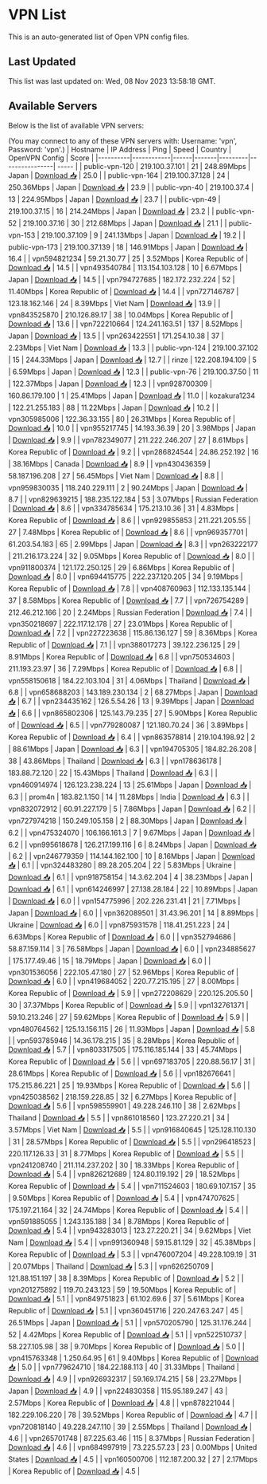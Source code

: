 # VPN List

This is an auto-generated list of Open VPN config files.

## Last Updated

This list was last updated on: Wed, 08 Nov 2023 13:58:18 GMT.

## Available Servers

Below is the list of available VPN servers:

(You may connect to any of these VPN servers with: Username: 'vpn', Password: 'vpn'.)
| Hostname | IP Address | Ping | Speed | Country | OpenVPN Config | Score |
|----------|------------|------|-------|---------|----------------| ----- |
| public-vpn-120 | 219.100.37.101 | 21 | 248.89Mbps | Japan | [Download 📥](./configs/server_0_JP.ovpn) | 25.0 |
| public-vpn-164 | 219.100.37.128 | 24 | 250.36Mbps | Japan | [Download 📥](./configs/server_1_JP.ovpn) | 23.9 |
| public-vpn-40 | 219.100.37.4 | 13 | 224.95Mbps | Japan | [Download 📥](./configs/server_2_JP.ovpn) | 23.7 |
| public-vpn-49 | 219.100.37.15 | 16 | 214.24Mbps | Japan | [Download 📥](./configs/server_3_JP.ovpn) | 23.2 |
| public-vpn-52 | 219.100.37.16 | 30 | 212.68Mbps | Japan | [Download 📥](./configs/server_4_JP.ovpn) | 21.1 |
| public-vpn-153 | 219.100.37.109 | 9 | 241.13Mbps | Japan | [Download 📥](./configs/server_5_JP.ovpn) | 19.2 |
| public-vpn-173 | 219.100.37.139 | 18 | 146.91Mbps | Japan | [Download 📥](./configs/server_6_JP.ovpn) | 16.4 |
| vpn594821234 | 59.21.30.77 | 25 | 3.52Mbps | Korea Republic of | [Download 📥](./configs/server_7_KR.ovpn) | 14.5 |
| vpn493540784 | 113.154.103.128 | 10 | 6.67Mbps | Japan | [Download 📥](./configs/server_8_JP.ovpn) | 14.5 |
| vpn794727685 | 182.172.232.224 | 52 | 11.40Mbps | Korea Republic of | [Download 📥](./configs/server_9_KR.ovpn) | 14.4 |
| vpn727146787 | 123.18.162.146 | 24 | 8.39Mbps | Viet Nam | [Download 📥](./configs/server_10_VN.ovpn) | 13.9 |
| vpn843525870 | 210.126.89.17 | 38 | 10.04Mbps | Korea Republic of | [Download 📥](./configs/server_11_KR.ovpn) | 13.6 |
| vpn722210664 | 124.241.163.51 | 137 | 8.52Mbps | Japan | [Download 📥](./configs/server_12_JP.ovpn) | 13.5 |
| vpn263422551 | 171.254.10.38 | 37 | 2.23Mbps | Viet Nam | [Download 📥](./configs/server_13_VN.ovpn) | 13.3 |
| public-vpn-124 | 219.100.37.102 | 15 | 244.33Mbps | Japan | [Download 📥](./configs/server_14_JP.ovpn) | 12.7 |
| rinze | 122.208.194.109 | 5 | 6.59Mbps | Japan | [Download 📥](./configs/server_15_JP.ovpn) | 12.3 |
| public-vpn-76 | 219.100.37.50 | 11 | 122.37Mbps | Japan | [Download 📥](./configs/server_16_JP.ovpn) | 12.3 |
| vpn928700309 | 160.86.179.100 | 1 | 25.41Mbps | Japan | [Download 📥](./configs/server_17_JP.ovpn) | 11.0 |
| kozakura1234 | 122.21.255.183 | 88 | 11.22Mbps | Japan | [Download 📥](./configs/server_18_JP.ovpn) | 10.2 |
| vpn305985006 | 122.36.33.155 | 80 | 26.31Mbps | Korea Republic of | [Download 📥](./configs/server_19_KR.ovpn) | 10.0 |
| vpn955217745 | 14.193.36.39 | 20 | 3.98Mbps | Japan | [Download 📥](./configs/server_20_JP.ovpn) | 9.9 |
| vpn782349077 | 211.222.246.207 | 27 | 8.61Mbps | Korea Republic of | [Download 📥](./configs/server_21_KR.ovpn) | 9.2 |
| vpn286824544 | 24.86.252.192 | 16 | 38.16Mbps | Canada | [Download 📥](./configs/server_22_CA.ovpn) | 8.9 |
| vpn430436359 | 58.187.196.208 | 27 | 56.45Mbps | Viet Nam | [Download 📥](./configs/server_23_VN.ovpn) | 8.8 |
| vpn959830035 | 118.240.229.111 | 2 | 90.24Mbps | Japan | [Download 📥](./configs/server_24_JP.ovpn) | 8.7 |
| vpn829639215 | 188.235.122.184 | 53 | 3.07Mbps | Russian Federation | [Download 📥](./configs/server_25_RU.ovpn) | 8.6 |
| vpn334785634 | 175.213.10.36 | 31 | 4.83Mbps | Korea Republic of | [Download 📥](./configs/server_26_KR.ovpn) | 8.6 |
| vpn929855853 | 211.221.205.55 | 27 | 7.48Mbps | Korea Republic of | [Download 📥](./configs/server_27_KR.ovpn) | 8.6 |
| vpn969357701 | 61.203.54.183 | 65 | 2.99Mbps | Japan | [Download 📥](./configs/server_28_JP.ovpn) | 8.3 |
| vpn263222177 | 211.216.173.224 | 32 | 9.05Mbps | Korea Republic of | [Download 📥](./configs/server_29_KR.ovpn) | 8.0 |
| vpn911800374 | 121.172.250.125 | 29 | 6.86Mbps | Korea Republic of | [Download 📥](./configs/server_30_KR.ovpn) | 8.0 |
| vpn694415775 | 222.237.120.205 | 34 | 9.19Mbps | Korea Republic of | [Download 📥](./configs/server_31_KR.ovpn) | 7.8 |
| vpn408760963 | 112.133.135.144 | 37 | 8.58Mbps | Korea Republic of | [Download 📥](./configs/server_32_KR.ovpn) | 7.7 |
| vpn726754289 | 212.46.212.166 | 20 | 2.24Mbps | Russian Federation | [Download 📥](./configs/server_33_RU.ovpn) | 7.4 |
| vpn350218697 | 222.117.12.178 | 27 | 23.01Mbps | Korea Republic of | [Download 📥](./configs/server_34_KR.ovpn) | 7.2 |
| vpn227223638 | 115.86.136.127 | 59 | 8.36Mbps | Korea Republic of | [Download 📥](./configs/server_35_KR.ovpn) | 7.1 |
| vpn388017273 | 39.122.236.125 | 29 | 8.91Mbps | Korea Republic of | [Download 📥](./configs/server_36_KR.ovpn) | 6.8 |
| vpn750534603 | 211.193.23.97 | 36 | 7.29Mbps | Korea Republic of | [Download 📥](./configs/server_37_KR.ovpn) | 6.8 |
| vpn558150618 | 184.22.103.104 | 31 | 4.06Mbps | Thailand | [Download 📥](./configs/server_38_TH.ovpn) | 6.8 |
| vpn658688203 | 143.189.230.134 | 2 | 68.27Mbps | Japan | [Download 📥](./configs/server_39_JP.ovpn) | 6.7 |
| vpn234435162 | 126.5.54.26 | 13 | 9.39Mbps | Japan | [Download 📥](./configs/server_40_JP.ovpn) | 6.6 |
| vpn865802306 | 125.143.79.235 | 27 | 5.90Mbps | Korea Republic of | [Download 📥](./configs/server_41_KR.ovpn) | 6.5 |
| vpn779280087 | 121.180.70.24 | 36 | 3.89Mbps | Korea Republic of | [Download 📥](./configs/server_42_KR.ovpn) | 6.4 |
| vpn863578814 | 219.104.198.92 | 2 | 88.61Mbps | Japan | [Download 📥](./configs/server_43_JP.ovpn) | 6.3 |
| vpn194705305 | 184.82.26.208 | 38 | 43.86Mbps | Thailand | [Download 📥](./configs/server_44_TH.ovpn) | 6.3 |
| vpn178636178 | 183.88.72.120 | 22 | 15.43Mbps | Thailand | [Download 📥](./configs/server_45_TH.ovpn) | 6.3 |
| vpn460914974 | 126.123.238.224 | 13 | 25.61Mbps | Japan | [Download 📥](./configs/server_46_JP.ovpn) | 6.3 |
| prom4n | 183.82.1.150 | 14 | 11.28Mbps | India | [Download 📥](./configs/server_47_IN.ovpn) | 6.3 |
| vpn832072912 | 60.91.227.179 | 5 | 7.86Mbps | Japan | [Download 📥](./configs/server_48_JP.ovpn) | 6.2 |
| vpn727974218 | 150.249.105.158 | 2 | 88.30Mbps | Japan | [Download 📥](./configs/server_49_JP.ovpn) | 6.2 |
| vpn475324070 | 106.166.161.3 | 7 | 9.67Mbps | Japan | [Download 📥](./configs/server_50_JP.ovpn) | 6.2 |
| vpn995618678 | 126.217.199.116 | 6 | 8.24Mbps | Japan | [Download 📥](./configs/server_51_JP.ovpn) | 6.2 |
| vpn246779359 | 114.144.162.100 | 10 | 8.16Mbps | Japan | [Download 📥](./configs/server_52_JP.ovpn) | 6.1 |
| vpn324483280 | 89.28.205.204 | 22 | 5.83Mbps | Ukraine | [Download 📥](./configs/server_53_UA.ovpn) | 6.1 |
| vpn918758154 | 14.3.62.204 | 4 | 38.23Mbps | Japan | [Download 📥](./configs/server_54_JP.ovpn) | 6.1 |
| vpn614246997 | 27.138.28.184 | 22 | 10.89Mbps | Japan | [Download 📥](./configs/server_55_JP.ovpn) | 6.0 |
| vpn154775996 | 202.226.231.41 | 21 | 7.71Mbps | Japan | [Download 📥](./configs/server_56_JP.ovpn) | 6.0 |
| vpn362089501 | 31.43.96.201 | 14 | 8.89Mbps | Ukraine | [Download 📥](./configs/server_57_UA.ovpn) | 6.0 |
| vpn875931578 | 118.41.251.223 | 24 | 6.63Mbps | Korea Republic of | [Download 📥](./configs/server_58_KR.ovpn) | 6.0 |
| vpn352794686 | 58.87.159.114 | 3 | 76.58Mbps | Japan | [Download 📥](./configs/server_59_JP.ovpn) | 6.0 |
| vpn234885627 | 175.177.49.46 | 15 | 18.79Mbps | Japan | [Download 📥](./configs/server_60_JP.ovpn) | 6.0 |
| vpn301536056 | 222.105.47.180 | 27 | 52.96Mbps | Korea Republic of | [Download 📥](./configs/server_61_KR.ovpn) | 6.0 |
| vpn419684052 | 220.77.215.195 | 27 | 8.00Mbps | Korea Republic of | [Download 📥](./configs/server_62_KR.ovpn) | 5.9 |
| vpn272208629 | 220.125.205.50 | 30 | 37.37Mbps | Korea Republic of | [Download 📥](./configs/server_63_KR.ovpn) | 5.9 |
| vpn132761371 | 59.10.213.246 | 27 | 59.62Mbps | Korea Republic of | [Download 📥](./configs/server_64_KR.ovpn) | 5.9 |
| vpn480764562 | 125.13.156.115 | 26 | 11.93Mbps | Japan | [Download 📥](./configs/server_65_JP.ovpn) | 5.8 |
| vpn593785946 | 14.36.178.215 | 35 | 8.28Mbps | Korea Republic of | [Download 📥](./configs/server_66_KR.ovpn) | 5.7 |
| vpn803317505 | 175.116.185.144 | 33 | 45.74Mbps | Korea Republic of | [Download 📥](./configs/server_67_KR.ovpn) | 5.6 |
| vpn697183705 | 220.88.56.17 | 31 | 28.61Mbps | Korea Republic of | [Download 📥](./configs/server_68_KR.ovpn) | 5.6 |
| vpn182676641 | 175.215.86.221 | 25 | 19.93Mbps | Korea Republic of | [Download 📥](./configs/server_69_KR.ovpn) | 5.6 |
| vpn425038562 | 218.159.228.85 | 32 | 6.27Mbps | Korea Republic of | [Download 📥](./configs/server_70_KR.ovpn) | 5.6 |
| vpn598559901 | 49.228.246.110 | 38 | 2.62Mbps | Thailand | [Download 📥](./configs/server_71_TH.ovpn) | 5.5 |
| vpn861018560 | 123.27.220.21 | 34 | 3.57Mbps | Viet Nam | [Download 📥](./configs/server_72_VN.ovpn) | 5.5 |
| vpn916840645 | 125.128.110.130 | 31 | 28.57Mbps | Korea Republic of | [Download 📥](./configs/server_73_KR.ovpn) | 5.5 |
| vpn296418523 | 220.117.126.33 | 31 | 8.77Mbps | Korea Republic of | [Download 📥](./configs/server_74_KR.ovpn) | 5.5 |
| vpn241208740 | 211.114.237.202 | 30 | 18.33Mbps | Korea Republic of | [Download 📥](./configs/server_75_KR.ovpn) | 5.4 |
| vpn826212689 | 124.80.119.192 | 29 | 18.52Mbps | Korea Republic of | [Download 📥](./configs/server_76_KR.ovpn) | 5.4 |
| vpn711524603 | 180.69.107.157 | 35 | 9.50Mbps | Korea Republic of | [Download 📥](./configs/server_77_KR.ovpn) | 5.4 |
| vpn474707625 | 175.197.21.164 | 32 | 24.74Mbps | Korea Republic of | [Download 📥](./configs/server_78_KR.ovpn) | 5.4 |
| vpn591885055 | 1.243.135.188 | 34 | 8.78Mbps | Korea Republic of | [Download 📥](./configs/server_79_KR.ovpn) | 5.4 |
| vpn943283013 | 123.27.220.21 | 34 | 9.62Mbps | Viet Nam | [Download 📥](./configs/server_80_VN.ovpn) | 5.4 |
| vpn991360948 | 59.15.81.129 | 32 | 45.38Mbps | Korea Republic of | [Download 📥](./configs/server_81_KR.ovpn) | 5.3 |
| vpn476007204 | 49.228.109.19 | 31 | 20.07Mbps | Thailand | [Download 📥](./configs/server_82_TH.ovpn) | 5.3 |
| vpn626250709 | 121.88.151.197 | 38 | 8.39Mbps | Korea Republic of | [Download 📥](./configs/server_83_KR.ovpn) | 5.2 |
| vpn201275892 | 119.70.243.123 | 59 | 19.50Mbps | Korea Republic of | [Download 📥](./configs/server_84_KR.ovpn) | 5.1 |
| vpn849751823 | 61.102.69.6 | 37 | 5.61Mbps | Korea Republic of | [Download 📥](./configs/server_85_KR.ovpn) | 5.1 |
| vpn360451716 | 220.247.63.247 | 45 | 26.51Mbps | Japan | [Download 📥](./configs/server_86_JP.ovpn) | 5.1 |
| vpn570205790 | 125.31.176.244 | 52 | 4.42Mbps | Korea Republic of | [Download 📥](./configs/server_87_KR.ovpn) | 5.1 |
| vpn522510737 | 58.227.105.98 | 38 | 9.70Mbps | Korea Republic of | [Download 📥](./configs/server_88_KR.ovpn) | 5.0 |
| vpn415763348 | 1.250.64.95 | 61 | 9.40Mbps | Korea Republic of | [Download 📥](./configs/server_89_KR.ovpn) | 5.0 |
| vpn779624710 | 184.22.188.113 | 40 | 31.33Mbps | Thailand | [Download 📥](./configs/server_90_TH.ovpn) | 4.9 |
| vpn926932317 | 59.169.174.215 | 58 | 23.27Mbps | Japan | [Download 📥](./configs/server_91_JP.ovpn) | 4.9 |
| vpn224830358 | 115.95.189.247 | 43 | 2.57Mbps | Korea Republic of | [Download 📥](./configs/server_92_KR.ovpn) | 4.8 |
| vpn878221044 | 182.229.106.220 | 78 | 39.52Mbps | Korea Republic of | [Download 📥](./configs/server_93_KR.ovpn) | 4.7 |
| vpn720818140 | 49.228.247.110 | 39 | 2.55Mbps | Thailand | [Download 📥](./configs/server_94_TH.ovpn) | 4.6 |
| vpn265701748 | 87.225.63.46 | 115 | 8.37Mbps | Russian Federation | [Download 📥](./configs/server_95_RU.ovpn) | 4.6 |
| vpn684997919 | 73.225.57.23 | 23 | 0.00Mbps | United States | [Download 📥](./configs/server_96_US.ovpn) | 4.5 |
| vpn160500706 | 112.187.200.32 | 27 | 2.17Mbps | Korea Republic of | [Download 📥](./configs/server_97_KR.ovpn) | 4.5 |
